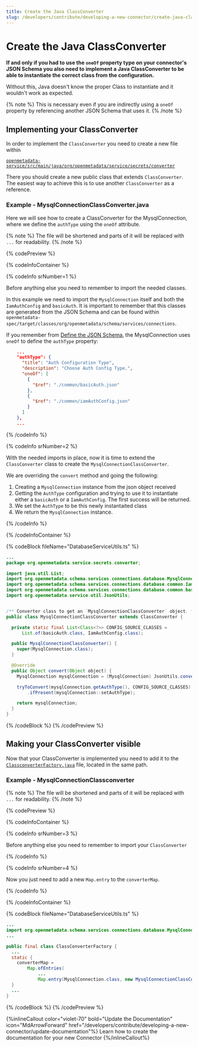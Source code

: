 ```yaml
---
title: Create the Java ClassConverter
slug: /developers/contribute/developing-a-new-connector/create-java-class-converter
---
```


# Create the Java ClassConverter

**If and only if you had to use the `oneOf` property type on your connector's JSON Schema you also need to implement a Java ClassConverter to be able to instantiate the correct class from the configuration.**

Without this, Java doesn't know the proper Class to instantiate and it wouldn't work as expected.

{% note %}
This is necessary even if you are indirectly using a `oneOf` property by referencing another JSON Schema that uses it.
{% /note %}


## Implementing your ClassConverter

In order to implement the `ClassConverter` you need to create a new file within

[`openmetadata-service/src/main/java/org/openmetadata/service/secrets/converter`](https://github.com/open-metadata/OpenMetadata/tree/main/openmetadata-service/src/main/java/org/openmetadata/service/secrets/converter)

There you should create a new public class that extends `ClassConverter`. The easiest way to achieve this is to use another `ClassConverter` as a reference.

### Example - MysqlConnectionClassConverter.java

Here we will see how to create a ClassConverter for the MysqlConnection, where we define the `authType` using the `oneOf` attribute.

{% note %}
The file will be shortened and parts of it will be replaced with `...` for readability.
{% /note %}

{% codePreview %}

{% codeInfoContainer %}

{% codeInfo srNumber=1 %}

Before anything else you need to remember to import the needed classes.

In this example we need to import the `MysqlConnection` itself and both the `IamAuthConfig` and `basicAuth`. It is important to remember that this classes are generated from the JSON Schema and can be found within `openmetadata-spec/target/classes/org/openmetadata/schema/services/connections`.

If you remember from [Define the JSON Schema](/developers/contribute/developing-a-new-connector/define-json-schema), the MysqlConnection uses `oneOf` to define the `authType` property:

```json
    ...
    "authType": {
      "title": "Auth Configuration Type",
      "description": "Choose Auth Config Type.",
      "oneOf": [
        {
          "$ref": "./common/basicAuth.json"
        },
        {
          "$ref": "./common/iamAuthConfig.json"
        }
      ]
    },
    ...
```

{% /codeInfo %}

{% codeInfo srNumber=2 %}

With the needed imports in place, now it is time to extend the `ClassConverter` class to create the `MysqlConnectionClassConverter`.

We are overriding the `convert` method and going the following:
1. Creating a `MysqlConnection` instance from the json object received
2. Getting the `AuthType` configuration and trying to use it to instantiate either a `basicAuth` or a `IamAuthConfig`. The first success will be returned.
3. We set the `AuthType` to be this newly instantaited class
4. We return the `MysqlConnection` instance.

{% /codeInfo %}

{% /codeInfoContainer %}

{% codeBlock fileName="DatabaseServiceUtils.ts" %}

```java {% srNumber=1 %}
...
package org.openmetadata.service.secrets.converter;

import java.util.List;
import org.openmetadata.schema.services.connections.database.MysqlConnection;
import org.openmetadata.schema.services.connections.database.common.IamAuthConfig;
import org.openmetadata.schema.services.connections.database.common.basicAuth;
import org.openmetadata.service.util.JsonUtils;
```
```java {% srNumber=2 %}

/** Converter class to get an `MysqlConnectionClassConverter` object. */
public class MysqlConnectionClassConverter extends ClassConverter {

  private static final List<Class<?>> CONFIG_SOURCE_CLASSES =
      List.of(basicAuth.class, IamAuthConfig.class);

  public MysqlConnectionClassConverter() {
    super(MysqlConnection.class);
  }

  @Override
  public Object convert(Object object) {
    MysqlConnection mysqlConnection = (MysqlConnection) JsonUtils.convertValue(object, this.clazz);

    tryToConvert(mysqlConnection.getAuthType(), CONFIG_SOURCE_CLASSES)
        .ifPresent(mysqlConnection::setAuthType);

    return mysqlConnection;
  }
}
```

{% /codeBlock %}
{% /codePreview %}

## Making your ClassConverter visible

Now that your ClassConverter is implemented you need to add it to the [`ClassconverterFactory.java`](https://github.com/open-metadata/OpenMetadata/blob/main/openmetadata-service/src/main/java/org/openmetadata/service/secrets/converter/ClassConverterFactory.java) file, located in the same path.

### Example - MysqlConnectionClassconverter

{% note %}
The file will be shortened and parts of it will be replaced with `...` for readability.
{% /note %}

{% codePreview %}

{% codeInfoContainer %}

{% codeInfo srNumber=3 %}

Before anything else you need to remember to import your `ClassConverter`

{% /codeInfo %}

{% codeInfo srNumber=4 %}

Now you just need to add a new `Map.entry` to the `converterMap`.

{% /codeInfo %}

{% /codeInfoContainer %}

{% codeBlock fileName="DatabaseServiceUtils.ts" %}

```java {% srNumber=3 %}
...
import org.openmetadata.schema.services.connections.database.MysqlConnection;
...
```
```java {% srNumber=4 %}
public final class ClassConverterFactory {
  ...
  static {
    converterMap =
        Map.ofEntries(
            ...
            Map.entry(MysqlConnection.class, new MysqlConnectionClassConverter()));
  }
  ...
}
```

{% /codeBlock %}
{% /codePreview %}

{%inlineCallout
  color="violet-70"
  bold="Update the Documentation"
  icon="MdArrowForward"
  href="/developers/contribute/developing-a-new-connector/update-documentation"%}
  Learn how to create the documentation for your new Connector
{%/inlineCallout%}
